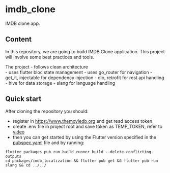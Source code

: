 # imdb_clone

IMDB clone app.

## Content

In this repository, we are going to build IMDB Clone application. This project will involve some best practices and tools.

The project 
     - follows clean architecture  
     - uses flutter bloc state management
     - uses go_router for navigation
     - get_it, injectable for dependency injection
     - dio, retrofit for rest api handling
     - hive for data storage
     - slang for language handling

## Quick start

After cloning the repository you should:
- register in https://www.themoviedb.org and get read access token
- create .env file in project root and save token as TEMP_TOKEN, refer to [video](https://youtu.be/MseP-BXzSuc?t=90)
- then you can get started by using the Flutter version specified in
the [pubspec.yaml](pubspec.yaml) file and by running:

```
flutter packages pub run build_runner build --delete-conflicting-outputs
cd packages/imdb_localization && flutter pub get && flutter pub run slang && cd ../../
```


